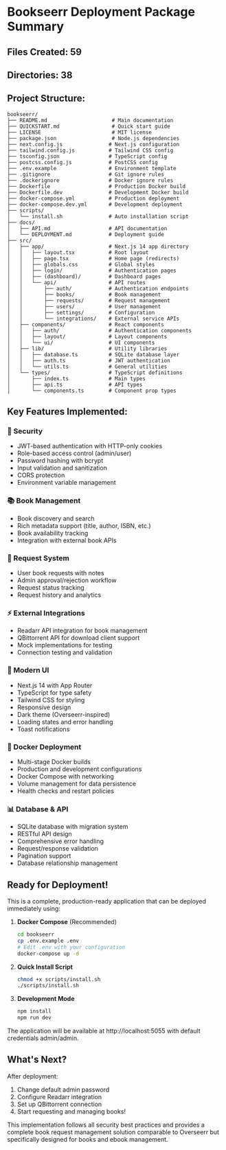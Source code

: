 
# Bookseerr Deployment Package Summary

## Files Created: 59
## Directories: 38

## Project Structure:
```
bookseerr/
├── README.md                     # Main documentation
├── QUICKSTART.md                 # Quick start guide
├── LICENSE                       # MIT license
├── package.json                  # Node.js dependencies
├── next.config.js               # Next.js configuration
├── tailwind.config.js           # Tailwind CSS config
├── tsconfig.json                # TypeScript config
├── postcss.config.js            # PostCSS config
├── .env.example                 # Environment template
├── .gitignore                   # Git ignore rules
├── .dockerignore                # Docker ignore rules
├── Dockerfile                   # Production Docker build
├── Dockerfile.dev               # Development Docker build
├── docker-compose.yml           # Production deployment
├── docker-compose.dev.yml       # Development deployment
├── scripts/
│   └── install.sh               # Auto installation script
├── docs/
│   ├── API.md                   # API documentation
│   └── DEPLOYMENT.md            # Deployment guide
├── src/
│   ├── app/                     # Next.js 14 app directory
│   │   ├── layout.tsx           # Root layout
│   │   ├── page.tsx             # Home page (redirects)
│   │   ├── globals.css          # Global styles
│   │   ├── login/               # Authentication pages
│   │   ├── (dashboard)/         # Dashboard pages
│   │   └── api/                 # API routes
│   │       ├── auth/            # Authentication endpoints
│   │       ├── books/           # Book management
│   │       ├── requests/        # Request management
│   │       ├── users/           # User management
│   │       ├── settings/        # Configuration
│   │       └── integrations/    # External service APIs
│   ├── components/              # React components
│   │   ├── auth/                # Authentication components
│   │   ├── layout/              # Layout components
│   │   └── ui/                  # UI components
│   ├── lib/                     # Utility libraries
│   │   ├── database.ts          # SQLite database layer
│   │   ├── auth.ts              # JWT authentication
│   │   └── utils.ts             # General utilities
│   └── types/                   # TypeScript definitions
│       ├── index.ts             # Main types
│       ├── api.ts               # API types
│       └── components.ts        # Component prop types
```

## Key Features Implemented:

### 🔐 Security
- JWT-based authentication with HTTP-only cookies
- Role-based access control (admin/user)
- Password hashing with bcrypt
- Input validation and sanitization
- CORS protection
- Environment variable management

### 📚 Book Management
- Book discovery and search
- Rich metadata support (title, author, ISBN, etc.)
- Book availability tracking
- Integration with external book APIs

### 🎯 Request System
- User book requests with notes
- Admin approval/rejection workflow
- Request status tracking
- Request history and analytics

### ⚡ External Integrations
- Readarr API integration for book management
- QBittorrent API for download client support
- Mock implementations for testing
- Connection testing and validation

### 🎨 Modern UI
- Next.js 14 with App Router
- TypeScript for type safety
- Tailwind CSS for styling
- Responsive design
- Dark theme (Overseerr-inspired)
- Loading states and error handling
- Toast notifications

### 🐳 Docker Deployment
- Multi-stage Docker builds
- Production and development configurations
- Docker Compose with networking
- Volume management for data persistence
- Health checks and restart policies

### 📊 Database & API
- SQLite database with migration system
- RESTful API design
- Comprehensive error handling
- Request/response validation
- Pagination support
- Database relationship management

## Ready for Deployment!

This is a complete, production-ready application that can be deployed immediately using:

1. **Docker Compose** (Recommended)
   ```bash
   cd bookseerr
   cp .env.example .env
   # Edit .env with your configuration
   docker-compose up -d
   ```

2. **Quick Install Script**
   ```bash
   chmod +x scripts/install.sh
   ./scripts/install.sh
   ```

3. **Development Mode**
   ```bash
   npm install
   npm run dev
   ```

The application will be available at http://localhost:5055 with default credentials admin/admin.

## What's Next?

After deployment:
1. Change default admin password
2. Configure Readarr integration
3. Set up QBittorrent connection
4. Start requesting and managing books!

This implementation follows all security best practices and provides a complete book request management solution comparable to Overseerr but specifically designed for books and ebook management.
